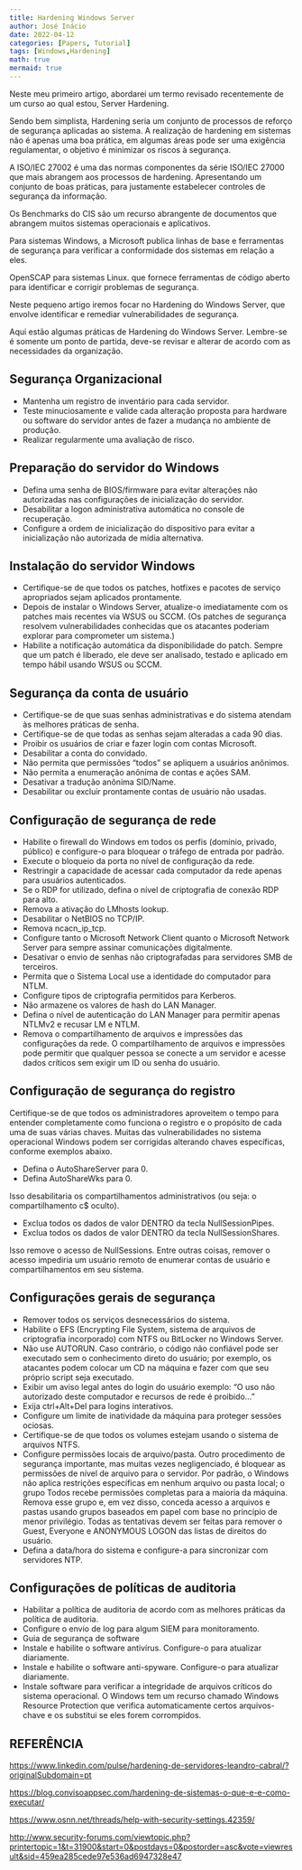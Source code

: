 ```yaml
---
title: Hardening Windows Server
author: José Inácio
date: 2022-04-12
categories: [Papers, Tutorial]
tags: [Windows,Hardening]
math: true
mermaid: true
---
```



Neste meu primeiro artigo, abordarei um termo revisado recentemente de um curso ao qual estou, Server Hardening.

Sendo bem simplista, Hardening seria um conjunto de processos de reforço de segurança aplicadas ao sistema. A realização de hardening em sistemas não é apenas uma boa prática, em algumas áreas pode ser uma exigência regulamentar, o objetivo é minimizar os riscos à segurança.

A ISO/IEC 27002 é uma das normas componentes da série ISO/IEC 27000 que mais abrangem aos processos de hardening. Apresentando um conjunto de boas práticas, para justamente estabelecer controles de segurança da informação.

Os Benchmarks do CIS são um recurso abrangente de documentos que abrangem muitos sistemas operacionais e aplicativos.

Para sistemas Windows, a Microsoft publica linhas de base e ferramentas de segurança para verificar a conformidade dos sistemas em relação a eles.

OpenSCAP para sistemas Linux. que fornece ferramentas de código aberto para identificar e corrigir problemas de segurança.

Neste pequeno artigo iremos focar no Hardening do Windows Server, que envolve identificar e remediar vulnerabilidades de segurança.

Aqui estão algumas práticas de Hardening do Windows Server. Lembre-se é somente um ponto de partida, deve-se revisar e alterar de acordo com as necessidades da organização.

<h2 data-toc-skip>Segurança Organizacional</h2>

- Mantenha um registro de inventário para cada servidor.
- Teste minuciosamente e valide cada alteração proposta para hardware ou software do servidor antes de fazer a mudança no ambiente de produção.
- Realizar regularmente uma avaliação de risco.


<h2 data-toc-skip>Preparação do servidor do Windows</h2>


- Defina uma senha de BIOS/firmware para evitar alterações não autorizadas nas configurações de inicialização do servidor.
- Desabilitar a logon administrativa automática no console de recuperação.
- Configure a ordem de inicialização do dispositivo para evitar a inicialização não autorizada de mídia alternativa.

<h2 data-toc-skip>Instalação do servidor Windows</h2>

- Certifique-se de que todos os patches, hotfixes e pacotes de serviço apropriados sejam aplicados prontamente.
- Depois de instalar o Windows Server, atualize-o imediatamente com os patches mais recentes via WSUS ou SCCM. (Os patches de segurança resolvem vulnerabilidades conhecidas que os atacantes poderiam explorar para comprometer um sistema.)
- Habilite a notificação automática da disponibilidade do patch. Sempre que um patch é liberado, ele deve ser analisado, testado e aplicado em tempo hábil usando WSUS ou SCCM.

<h2 data-toc-skip>Segurança da conta de usuário</h2>

- Certifique-se de que suas senhas administrativas e do sistema atendam às melhores práticas de senha.
- Certifique-se de que todas as senhas sejam alteradas a cada 90 dias.
- Proibir os usuários de criar e fazer login com contas Microsoft.
- Desabilitar a conta do convidado.
- Não permita que permissões “todos” se apliquem a usuários anônimos.
- Não permita a enumeração anônima de contas e ações SAM.
- Desativar a tradução anônima SID/Name.
- Desabilitar ou excluir prontamente contas de usuário não usadas.

<h2 data-toc-skip>Configuração de segurança de rede</h2>

- Habilite o firewall do Windows em todos os perfis (domínio, privado, público) e configure-o para bloquear o tráfego de entrada por padrão.
- Execute o bloqueio da porta no nível de configuração da rede.
- Restringir a capacidade de acessar cada computador da rede apenas para usuários autenticados.
- Se o RDP for utilizado, defina o nível de criptografia de conexão RDP para alto.
- Remova a ativação do LMhosts lookup.
- Desabilitar o NetBIOS no TCP/IP.
- Remova ncacn_ip_tcp.
- Configure tanto o Microsoft Network Client quanto o Microsoft Network Server para sempre assinar comunicações digitalmente.
- Desativar o envio de senhas não criptografadas para servidores SMB de terceiros.
- Permita que o Sistema Local use a identidade do computador para NTLM.
- Configure tipos de criptografia permitidos para Kerberos.
- Não armazene os valores de hash do LAN Manager.
- Defina o nível de autenticação do LAN Manager para permitir apenas NTLMv2 e recusar LM e NTLM.
- Remova o compartilhamento de arquivos e impressões das configurações da rede. O compartilhamento de arquivos e impressões pode permitir que qualquer pessoa se conecte a um servidor e acesse dados críticos sem exigir um ID ou senha do usuário.

<h2 data-toc-skip>Configuração de segurança do registro</h2>

Certifique-se de que todos os administradores aproveitem o tempo para entender completamente como funciona o registro e o propósito de cada uma de suas várias chaves. Muitas das vulnerabilidades no sistema operacional Windows podem ser corrigidas alterando chaves específicas, conforme exemplos abaixo.

- Defina o AutoShareServer para 0.
- Defina AutoShareWks para 0.

Isso desabilitaria os compartilhamentos administrativos (ou seja: o compartilhamento c$ oculto).

- Exclua todos os dados de valor DENTRO da tecla NullSessionPipes.
- Exclua todos os dados de valor DENTRO da tecla NullSessionShares.

Isso remove o acesso de NullSessions. Entre outras coisas, remover o acesso impediria um usuário remoto de enumerar contas de usuário e compartilhamentos em seu sistema.

<h2 data-toc-skip>Configurações gerais de segurança</h2>

- Remover todos os serviços desnecessários do sistema.
- Habilite o EFS (Encrypting File System, sistema de arquivos de criptografia incorporado) com NTFS ou BitLocker no Windows Server.
- Não use AUTORUN. Caso contrário, o código não confiável pode ser executado sem o conhecimento direto do usuário; por exemplo, os atacantes podem colocar um CD na máquina e fazer com que seu próprio script seja executado.
- Exibir um aviso legal antes do login do usuário exemplo: “O uso não autorizado deste computador e recursos de rede é proibido…”
- Exija ctrl+Alt+Del para logins interativos.
- Configure um limite de inatividade da máquina para proteger sessões ociosas.
- Certifique-se de que todos os volumes estejam usando o sistema de arquivos NTFS.
- Configure permissões locais de arquivo/pasta. Outro procedimento de segurança importante, mas muitas vezes negligenciado, é bloquear as permissões de nível de arquivo para o servidor. Por padrão, o Windows não aplica restrições específicas em nenhum arquivo ou pasta local; o grupo Todos recebe permissões completas para a maioria da máquina. Remova esse grupo e, em vez disso, conceda acesso a arquivos e pastas usando grupos baseados em papel com base no princípio de menor privilégio. Todas as tentativas devem ser feitas para remover o Guest, Everyone e ANONYMOUS LOGON das listas de direitos do usuário.
- Defina a data/hora do sistema e configure-a para sincronizar com servidores NTP.

<h2 data-toc-skip>Configurações de políticas de auditoria</h2>

- Habilitar a política de auditoria de acordo com as melhores práticas da política de auditoria.
- Configure o envio de log para algum SIEM para monitoramento.
- Guia de segurança de software
- Instale e habilite o software antivírus. Configure-o para atualizar diariamente.
- Instale e habilite o software anti-spyware. Configure-o para atualizar diariamente.
- Instale software para verificar a integridade de arquivos críticos do sistema operacional. O Windows tem um recurso chamado Windows Resource Protection que verifica automaticamente certos arquivos-chave e os substitui se eles forem corrompidos.

## REFERÊNCIA

<https://www.linkedin.com/pulse/hardening-de-servidores-leandro-cabral/?originalSubdomain=pt>

<https://blog.convisoappsec.com/hardening-de-sistemas-o-que-e-e-como-executar/>

<https://www.osnn.net/threads/help-with-security-settings.42359/>

<http://www.security-forums.com/viewtopic.php?printertopic=1&t=31900&start=0&postdays=0&postorder=asc&vote=viewresult&sid=459ea285cede97e536ad6947328e47>
